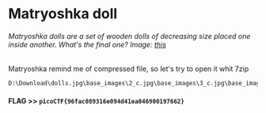 # Matryoshka doll

###### Matryoshka dolls are a set of wooden dolls of decreasing size placed one inside another. What's the final one? Image: [this](dolls.jpg)

Matryoshka remind me of compressed file, so let's try to open it whit 7zip

```
D:\Download\dolls.jpg\base_images\2_c.jpg\base_images\3_c.jpg\base_images\4_c.jpg\flag.txt
```
#### **FLAG >>** `picoCTF{96fac089316e094d41ea046900197662}`